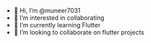 - 👋 Hi, I’m @muneer7031
- 👀 I’m interested in collaborating 
- 🌱 I’m currently learning Flutter
- 💞️ I’m looking to collaborate on flutter projects


<!---
muneer7031/muneer7031 is a ✨ special ✨ repository because its `README.md` (this file) appears on your GitHub profile.
You can click the Preview link to take a look at your changes.
--->
